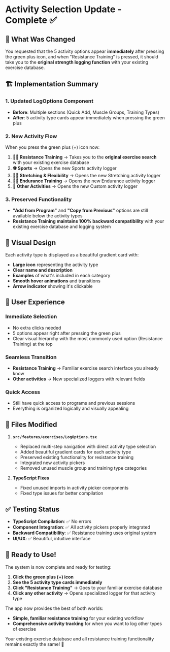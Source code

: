 # Activity Selection Update - Complete ✅

## 🎯 **What Was Changed**

You requested that the 5 activity options appear **immediately** after pressing the green plus icon, and when "Resistance Training" is pressed, it should take you to the **original strength logging function** with your existing exercise database.

## 🏗️ **Implementation Summary**

### **1. Updated LogOptions Component**
- **Before**: Multiple sections (Quick Add, Muscle Groups, Training Types)
- **After**: 5 activity type cards appear immediately when pressing the green plus

### **2. New Activity Flow**
When you press the green plus (+) icon now:

1. **🏋️‍♂️ Resistance Training** → Takes you to the **original exercise search** with your existing exercise database
2. **⚽ Sports** → Opens the new Sports activity logger
3. **🧘‍♀️ Stretching & Flexibility** → Opens the new Stretching activity logger  
4. **🏃‍♂️ Endurance Training** → Opens the new Endurance activity logger
5. **🎯 Other Activities** → Opens the new Custom activity logger

### **3. Preserved Functionality**
- **"Add from Program"** and **"Copy from Previous"** options are still available below the activity types
- **Resistance Training maintains 100% backward compatibility** with your existing exercise database and logging system

## 🎨 **Visual Design**

Each activity type is displayed as a beautiful gradient card with:
- **Large icon** representing the activity type
- **Clear name and description** 
- **Examples** of what's included in each category
- **Smooth hover animations** and transitions
- **Arrow indicator** showing it's clickable

## 🚀 **User Experience**

### **Immediate Selection**
- No extra clicks needed
- 5 options appear right after pressing the green plus
- Clear visual hierarchy with the most commonly used option (Resistance Training) at the top

### **Seamless Transition**
- **Resistance Training** → Familiar exercise search interface you already know
- **Other activities** → New specialized loggers with relevant fields

### **Quick Access**
- Still have quick access to programs and previous sessions
- Everything is organized logically and visually appealing

## 📁 **Files Modified**

1. **`src/features/exercises/LogOptions.tsx`**
   - Replaced multi-step navigation with direct activity type selection
   - Added beautiful gradient cards for each activity type  
   - Preserved existing functionality for resistance training
   - Integrated new activity pickers
   - Removed unused muscle group and training type categories

2. **TypeScript Fixes**
   - Fixed unused imports in activity picker components
   - Fixed type issues for better compilation

## ✅ **Testing Status**

- **TypeScript Compilation**: ✅ No errors
- **Component Integration**: ✅ All activity pickers properly integrated
- **Backward Compatibility**: ✅ Resistance training uses original system
- **UI/UX**: ✅ Beautiful, intuitive interface

## 🎉 **Ready to Use!**

The system is now complete and ready for testing:

1. **Click the green plus (+) icon**
2. **See the 5 activity type cards immediately**
3. **Click "Resistance Training"** → Goes to your familiar exercise database
4. **Click any other activity** → Opens specialized logger for that activity type

The app now provides the best of both worlds:
- **Simple, familiar resistance training** for your existing workflow
- **Comprehensive activity tracking** for when you want to log other types of exercise

Your existing exercise database and all resistance training functionality remains exactly the same! 🎯

